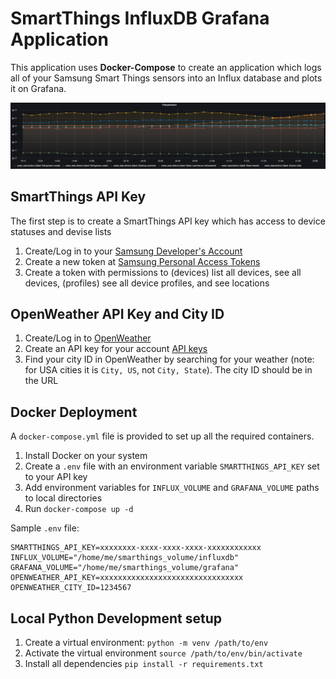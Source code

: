 # SmartThings InfluxDB Grafana Application

This application uses **Docker-Compose** to create an application which logs all of your Samsung Smart Things sensors into an Influx database and plots it on Grafana.

![Temperatureplot](doc/temperature_plot.png)


## SmartThings API Key

The first step is to create a SmartThings API key which has access
to device statuses and devise lists

1. Create/Log in to your [Samsung Developer's Account](https://graph.api.smartthings.com/)
2. Create a new token at [Samsung Personal Access Tokens](https://account.smartthings.com/tokens)
3. Create a token with permissions to  (devices) list all devices, see all devices, (profiles) see all device profiles, and see locations

## OpenWeather API Key and City ID

1. Create/Log in to [OpenWeather](https://openweathermap.org/api) 
2. Create an API key for your account [API keys](https://home.openweathermap.org/api_keys)
3. Find your city ID in OpenWeather by searching for your weather (note: for USA cities it is `City, US`, not `City, State`).  The city ID should be in the URL

## Docker Deployment

A `docker-compose.yml` file is provided to set up all the required containers.  

1. Install Docker on your system 
2. Create a `.env` file with an environment variable `SMARTTHINGS_API_KEY` set to your API key
3. Add environment variables for `INFLUX_VOLUME` and `GRAFANA_VOLUME` paths to local directories
3. Run `docker-compose up -d`

Sample `.env` file:

```
SMARTTHINGS_API_KEY=xxxxxxxx-xxxx-xxxx-xxxx-xxxxxxxxxxxx
INFLUX_VOLUME="/home/me/smarthings_volume/influxdb"
GRAFANA_VOLUME="/home/me/smarthings_volume/grafana"
OPENWEATHER_API_KEY=xxxxxxxxxxxxxxxxxxxxxxxxxxxxxxxx
OPENWEATHER_CITY_ID=1234567
```

## Local Python Development setup

1. Create a virtual environment: `python -m venv /path/to/env`
2. Activate the virtual environment `source /path/to/env/bin/activate`
3. Install all dependencies `pip install -r requirements.txt`